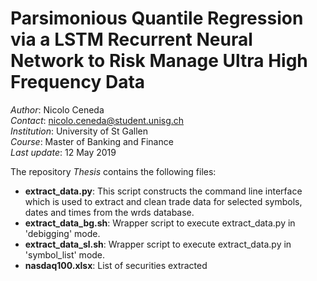 # Parsimonious Quantile Regression via a LSTM Recurrent Neural Network to Risk Manage Ultra High Frequency Data

*Author*: Nicolo Ceneda \
*Contact*: nicolo.ceneda@student.unisg.ch \
*Institution*: University of St Gallen \
*Course*: Master of Banking and Finance \
*Last update*: 12 May 2019

The repository *Thesis* contains the following files:
* **extract_data.py**: This script constructs the command line interface which is used to extract and clean trade data for selected symbols, dates and times from the wrds database.
* **extract_data_bg.sh**: Wrapper script to execute extract_data.py in 'debigging' mode.
* **extract_data_sl.sh**: Wrapper script to execute extract_data.py in 'symbol_list' mode.
* **nasdaq100.xlsx**: List of securities extracted




